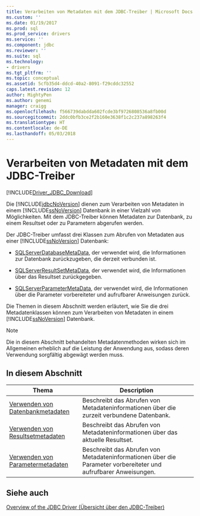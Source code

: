 ```yaml
---
title: Verarbeiten von Metadaten mit dem JDBC-Treiber | Microsoft Docs
ms.custom: ''
ms.date: 01/19/2017
ms.prod: sql
ms.prod_service: drivers
ms.service: ''
ms.component: jdbc
ms.reviewer: ''
ms.suite: sql
ms.technology:
- drivers
ms.tgt_pltfrm: ''
ms.topic: conceptual
ms.assetid: 5cfb35d4-ddcd-40a2-8091-f29cddc32552
caps.latest.revision: 12
author: MightyPen
ms.author: genemi
manager: craigg
ms.openlocfilehash: f566739dabdda602fcde3bf9726808536a8fb00d
ms.sourcegitcommit: 2ddc0bfb3ce2f2b160e3638f1c2c237a898263f4
ms.translationtype: HT
ms.contentlocale: de-DE
ms.lasthandoff: 05/03/2018
---
```

# <a name="handling-metadata-with-the-jdbc-driver"></a>Verarbeiten von Metadaten mit dem JDBC-Treiber
[!INCLUDE[Driver_JDBC_Download](../../includes/driver_jdbc_download.md)]

  Die [!INCLUDE[jdbcNoVersion](../../includes/jdbcnoversion_md.md)] dienen zum Verarbeiten von Metadaten in einem [!INCLUDE[ssNoVersion](../../includes/ssnoversion_md.md)] Datenbank in einer Vielzahl von Möglichkeiten. Mit dem JDBC-Treiber können Metadaten zur Datenbank, zu einem Resultset oder zu Parametern abgerufen werden.  
  
 Der JDBC-Treiber umfasst drei Klassen zum Abrufen von Metadaten aus einer [!INCLUDE[ssNoVersion](../../includes/ssnoversion_md.md)] Datenbank:  
  
-   [SQLServerDatabaseMetaData](../../connect/jdbc/reference/sqlserverdatabasemetadata-class.md), der verwendet wird, die Informationen zur Datenbank zurückzugeben, die derzeit verbunden ist.  
  
-   [SQLServerResultSetMetaData](../../connect/jdbc/reference/sqlserverresultsetmetadata-class.md), der verwendet wird, die Informationen über das Resultset zurückgegeben.  
  
-   [SQLServerParameterMetaData](../../connect/jdbc/reference/sqlserverparametermetadata-class.md), der verwendet wird, die Informationen über die Parameter vorbereiteter und aufrufbarer Anweisungen zurück.  
  
 Die Themen in diesem Abschnitt werden erläutert, wie Sie die drei Metadatenklassen können zum Verarbeiten von Metadaten in einem [!INCLUDE[ssNoVersion](../../includes/ssnoversion_md.md)] Datenbank.  
  
> [!NOTE]  
>  Die in diesem Abschnitt behandelten Metadatenmethoden wirken sich im Allgemeinen erheblich auf die Leistung der Anwendung aus, sodass deren Verwendung sorgfältig abgewägt werden muss.  
  
## <a name="in-this-section"></a>In diesem Abschnitt  
  
|Thema|Description|  
|-----------|-----------------|  
|[Verwenden von Datenbankmetadaten](../../connect/jdbc/using-database-metadata.md)|Beschreibt das Abrufen von Metadateninformationen über die zurzeit verbundene Datenbank.|  
|[Verwenden von Resultsetmetadaten](../../connect/jdbc/using-result-set-metadata.md)|Beschreibt das Abrufen von Metadateninformationen über das aktuelle Resultset.|  
|[Verwenden von Parametermetadaten](../../connect/jdbc/using-parameter-metadata.md)|Beschreibt das Abrufen von Metadateninformationen über die Parameter vorbereiteter und aufrufbarer Anweisungen.|  
  
## <a name="see-also"></a>Siehe auch  
 [Overview of the JDBC Driver (Übersicht über den JDBC-Treiber)](../../connect/jdbc/overview-of-the-jdbc-driver.md)  
  
  
